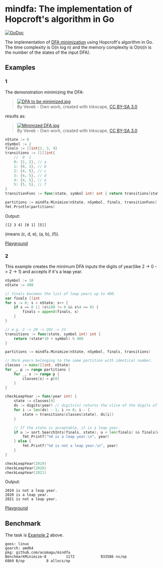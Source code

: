 # mindfa: The implementation of Hopcroft's algorithm in Go

[![GoDoc](https://img.shields.io/badge/godoc-reference-blue.svg?style=flat-square)](https://godoc.org/github.com/acomagu/mindfa)

The implementation of [DFA minimization](https://en.wikipedia.org/wiki/DFA_minimization) using Hopcroft's algorithm in Go. The time complexity is O(n log n) and the memory complexity is O(n)(n is the number of the states of the input DFA).

## Examples

### 1

The demonstration minimizing the DFA:

> [![DFA to be minimized.jpg](https://upload.wikimedia.org/wikipedia/commons/c/cd/DFA_to_be_minimized.jpg)](https://commons.wikimedia.org/wiki/File:DFA_to_be_minimized.jpg#/media/File:DFA_to_be_minimized.jpg)\
> By Vevek - Own work, created with Inkscape, [CC BY-SA 3.0](https://creativecommons.org/licenses/by-sa/3.0)

results as:

> [![Minimized DFA.jpg](https://upload.wikimedia.org/wikipedia/commons/6/66/Minimized_DFA.jpg)](https://commons.wikimedia.org/wiki/File:Minimized_DFA.jpg#/media/File:Minimized_DFA.jpg)\
> By Vevek - Own work, created with Inkscape, [CC BY-SA 3.0](https://creativecommons.org/licenses/by-sa/3.0)

```go
nState := 6
nSymbol := 2
finals := []int{2, 3, 4}
transitions := [][]int{
	//  0  1
	0: {1, 2}, // a
	1: {0, 3}, // b
	2: {4, 5}, // c
	3: {4, 5}, // d
	4: {4, 5}, // e
	5: {5, 5}, // f
}
transitionFunc := func(state, symbol int) int { return transitions[state][symbol] }

partitions := mindfa.Minimize(nState, nSymbol, finals, transitionFunc)
fmt.Println(partitions)
```

Output:

```
[[2 3 4] [0 1] [5]]
```

(means (c, d, e), (a, b), (f)).

[Playground](https://play.golang.org/p/cwMl0qKIAp3)

### 2

This example creates the minimum DFA inputs the digits of year(like 2 -> 0 -> 2 -> 1) and accepts if it's a leap year.

```go
nSymbol := 10
nState := 400

// finals becomes the list of leap years up to 400.
var finals []int
for s := 0; s < nState; s++ {
	if s == 0 || (s%100 != 0 && s%4 == 0) {
		finals = append(finals, s)
	}
}

// e.g. 2 -> 20 -> 202 -> 21
transitions := func(state, symbol int) int {
	return (state*10 + symbol) % 400
}

partitions := mindfa.Minimize(nState, nSymbol, finals, transitions)

// Mark years belonging to the same partition with identical number.
classes := make([]int, nState)
for _, p := range partitions {
	for _, s := range p {
		classes[s] = p[0]
	}
}

checkLeapYear := func(year int) {
	state := classes[0]
	ds := digits(year) // digits(n) returns the slice of the digits of n.
	for i := len(ds) - 1; i >= 0; i-- {
		state = transitions(classes[state], ds[i])
	}

	// If the state is acceptable, it is a leap year.
	if u := sort.SearchInts(finals, state); u < len(finals) && finals[u] == state {
		fmt.Printf("%d is a leap year.\n", year)
	} else {
		fmt.Printf("%d is not a leap year.\n", year)
	}
}

checkLeapYear(2019)
checkLeapYear(2020)
checkLeapYear(2021)
```

Output:

```
2019 is not a leap year.
2020 is a leap year.
2021 is not a leap year.
```

[Playground](https://play.golang.org/p/0GzHmn9IfT2)

## Benchmark

The task is [Example 2](https://github.com/acomagu/mindfa#2) above.

```
goos: linux
goarch: amd64
pkg: github.com/acomagu/mindfa
BenchmarkMinimize-8         1172            933586 ns/op            6869 B/op          8 allocs/op
```
